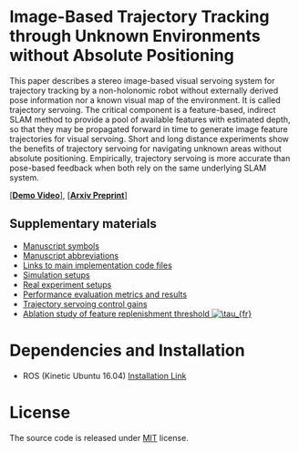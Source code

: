 # Image-Based Trajectory Tracking through Unknown Environments without Absolute Positioning
This paper describes a stereo image-based visual servoing system for trajectory tracking by a non-holonomic robot without externally derived pose information nor a known visual map of the environment. It is called trajectory servoing. The critical component is a feature-based, indirect SLAM method to provide a pool of available features with estimated depth, so that they may be propagated forward in time to generate image feature trajectories for visual servoing. Short and long distance experiments show the benefits of trajectory servoing for navigating unknown areas without absolute positioning. Empirically, trajectory servoing is more accurate than pose-based feedback when both rely on the same underlying SLAM system.

[[**Demo Video**]](https://youtu.be/hOzgUqUTOxY), [[**Arxiv Preprint**]]()

<!-- <img src="https://github.com/ivaROS/PotentialGap/blob/main/assets/coverImg.png" width = 55% height = 55%/> -->

## Supplementary materials

- [Manuscript symbols](https://github.com/ivaROS/TrajectoryServoing/blob/main/SuppMat/symbols.md)
- [Manuscript abbreviations](https://github.com/ivaROS/TrajectoryServoing/blob/main/SuppMat/abbreviations.md)
- [Links to main implementation code files](https://github.com/ivaROS/TrajectoryServoing/blob/main/SuppMat/links_to_algorithm_sections.md)
- [Simulation setups](https://github.com/ivaROS/TrajectoryServoing/blob/main/SuppMat/simulation_setups.md)
- [Real experiment setups](https://github.com/ivaROS/TrajectoryServoing/blob/main/SuppMat/real_experiment_setups.md)
- [Performance evaluation metrics and results](https://github.com/ivaROS/TrajectoryServoing/blob/main/SuppMat/EvaluationMetrics.pdf)
- [Trajectory servoing control gains](https://github.com/ivaROS/TrajectoryServoing/blob/main/SuppMat/TSControlGain.pdf)
- [Ablation study of feature replenishment threshold ![\tau_{fr}](https://latex.codecogs.com/svg.latex?\tau_{fr})](https://github.com/ivaROS/TrajectoryServoing/blob/main/SuppMat/ReplenishmentThresh.pdf)

# Dependencies and Installation

- ROS (Kinetic Ubuntu 16.04) [Installation Link](http://wiki.ros.org/kinetic/Installation/Ubuntu)

<!-- See NavBench [https://github.com/ivalab/NavBench](https://github.com/ivalab/NavBench) for rosinstall instructions and launching experiments.  -->

<!-- # BibTex Citation
```
@ARTICLE{9513583,
      author={Xu, Ruoyang and Feng, Shiyu and Vela, Patricio},
      journal={IEEE Robotics and Automation Letters},
      title={Potential Gap: A Gap-Informed Reactive Policy for Safe Hierarchical Navigation},
      year={2021},
      volume={},
      number={},
      pages={1-1},
      doi={10.1109/LRA.2021.3104623}
}
```

```
R. Xu, S. Feng and P. Vela, "Potential Gap: A Gap-Informed Reactive Policy for Safe Hierarchical Navigation," in IEEE Robotics and Automation Letters, doi: 10.1109/LRA.2021.3104623.
``` -->

# License
The source code is released under [MIT](https://opensource.org/licenses/MIT) license. 
